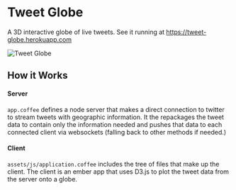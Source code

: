 # Tweet Globe

A 3D interactive globe of live tweets. See it running at https://tweet-globe.herokuapp.com

![Tweet Globe](https://raw.github.com/gunn/tweet_globe/master/animation.gif)


## How it Works

#### Server
`app.coffee` defines a node server that makes a direct connection to twitter to stream tweets with geographic information. It the repackages the tweet data to contain only the information needed and pushes that data to each connected client via websockets (falling back to other methods if needed.)

#### Client
`assets/js/application.coffee` includes the tree of files that make up the client. The client is an ember app that uses D3.js to plot the tweet data from the server onto a globe.

